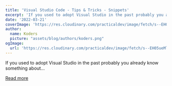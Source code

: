 ```yaml
---
title: 'Visual Studio Code - Tips & Tricks - Snippets'
excerpt: 'If you used to adopt Visual Studio in the past probably you already know something about...'
date: '2022-03-21'
coverImage: 'https://res.cloudinary.com/practicaldev/image/fetch/s--EH05ueMl--/c_imagga_scale,f_auto,fl_progressive,h_420,q_auto,w_1000/https://dev-to-uploads.s3.amazonaws.com/uploads/articles/ok4d9r0uf5699w497791.png'
author:
  name: Koders
  picture: "assets/blog/authors/koders.png"
ogImage:
  url: 'https://res.cloudinary.com/practicaldev/image/fetch/s--EH05ueMl--/c_imagga_scale,f_auto,fl_progressive,h_420,q_auto,w_1000/https://dev-to-uploads.s3.amazonaws.com/uploads/articles/ok4d9r0uf5699w497791.png'
---
```


If you used to adopt Visual Studio in the past probably you already know something about...

[Read more](https://dev.to/this-is-learning/visual-studio-code-tips-tricks-snippets-5041)
